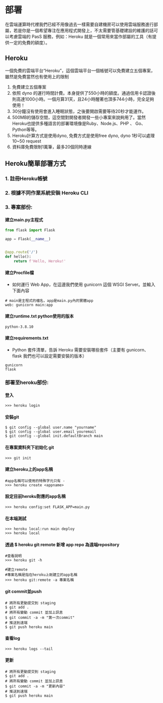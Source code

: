 # 部署

在雲端運算時代裡我們已經不用像過去一樣需要自建機房可以使用雲端服務進行部屬，若是你是一個希望專注在應用程式開發上，不太需要管基礎建設的維護的話可以考慮雲端的 PasS 服務，例如：Heroku 就是一個常用來當作部屬的工具（有提供一定的免費的額度）。

## Heroku
一個免費的雲端平台“Heroku”，這個雲端平台一個帳號可以免費建立五個專案，雖然是免費當然也有使用上的限制
1. 免費建立五個專案
2. 依照 dyno 的運行時間計費。本身提供了550小時的額度。通過信用卡認證後則高達1000小時。一個月算31天，且24小時醒著也頂多744小時，完全足夠使用！
3. 30分鐘沒有使用會進入睡眠狀態，之後要開啟需要等待20秒才能運作。
4. 500MB的儲存空間，這空間對開發者開發一些小專案來說夠用了。當然Heroku也提供多種語言的部署環境像是Ruby、Node.js、PHP 、 Go、Python等等。
5. Heroku計算方式是使用dyno, 免費方式是使用free dyno, dyno 1秒可以處理10~50 request
6. 資料庫免費限制1萬筆，最多20個同時連線

## Heroku簡單部署方式

### 1. 註冊Heroku帳號

### 2. 根據不同作業系統安裝 Heroku CLI

### 3. 專案部份:

#### 建立main.py主程式

```python
from flask import Flask

app = Flask(__name__)


@app.route('/')
def hello():
    return f'Hello, Heroku!'
```

#### 建立Procfile檔

 - 如何運行 Web App，在這邊我們使用 gunicorn 這個 WSGI Server。並輸入下面內容

```
# main是主程式的檔名，app是main.py內的實體app
web: gunicorn main:app
```

#### 建立runtime.txt python使用的版本

```
python-3.8.10
```

#### 建立requirements.txt

- Python 套件清單，告訴 Heroku 需要安裝哪些套件（主要有 gunicorn、flask 我們也可以設定需要安裝的版本）

```
gunicorn
flask
```

### 部署至heroku部份:
#### 登入

```
>>> heroku login
```

#### 安裝git

```
$ git config --global user.name "yourname"
$ git config --global user.email youremail
$ git config --global init.defaultBranch main
```

#### 在專案資料夾下初始化 git

```
>>> git init
```

#### 建立heroku上的app名稱

```
#app名稱可以使用的特殊字元只有 - 
>>> heroku create <appname>
```

#### 設定目前heroku對應的app名稱

```
>>> heroku config:set FLASK_APP=main.py
```

#### 在本端測試

```
>>> heroku local:run main deploy
>>> heroku local
```

#### 透過 $ heroku git:remote 新增 app repo 為遠端repository

```
#查看說明
>>> heroku git -h

#建立remote
#專案名稱是指在heroku上剛建立的app名稱
>>> heroku git:remote -a 專案名稱
```

#### git commit並push

```
# 將所有更動提交到 staging
$ git add .
# 將所有變動 commit 並加上訊息
$ git commit -a -m "第一次commit"
# 推送到遠端
$ git push heroku main
```

#### 查看log

```
>>> heroku logs --tail
```

#### 更新

```
# 將所有更動提交到 staging
$ git add .
# 將所有變動 commit 並加上訊息
$ git commit -a -m "更新內容"
# 推送到遠端
$ git push heroku main
```
